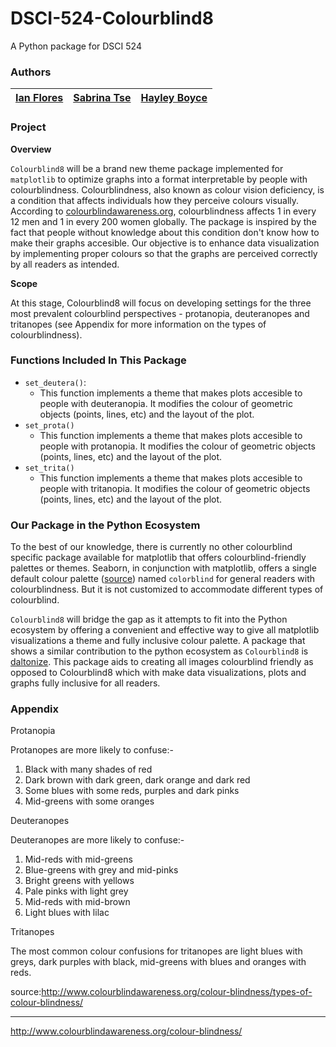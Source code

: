 # DSCI-524-Colourblind8

A Python package for DSCI 524

### Authors

| [Ian Flores](https://github.com/ian-flores) | [Sabrina Tse](https://github.com/sabrinatkk) | [Hayley Boyce](https://github.com/hfboyce)
|:------------:|:--------------:|:--------------:|


### Project

**Overview**

`Colourblind8` will be a brand new theme package implemented for `matplotlib` to optimize graphs into a format interpretable by people with colourblindness. Colourblindness, also known as colour vision deficiency, is a condition that affects individuals how they perceive colours visually. According to [colourblindawareness.org](http://www.colourblindawareness.org/colour-blindness/), colourblindness affects 1 in every 12 men and 1 in every 200 women globally. The package is inspired by the fact that people without knowledge about this condition don't know how to make their graphs accesible. Our objective is to enhance data visualization by implementing proper colours so that the graphs are perceived correctly by all readers as intended.

**Scope**

At this stage, Colourblind8 will focus on developing settings for the three most prevalent colourblind perspectives - protanopia, deuteranopes and tritanopes (see Appendix for more information on the types of colourblindness). 


### Functions Included In This Package

- `set_deutera()`:
  - This function implements a theme that makes plots accesible to people with deuteranopia. It modifies the colour of geometric objects (points, lines, etc) and the layout of the plot.
- `set_prota()`
  - This function implements a theme that makes plots accesible to people with protanopia. It modifies the colour of geometric objects (points, lines, etc) and the layout of the plot.
- `set_trita()`
  - This function implements a theme that makes plots accesible to people with tritanopia. It modifies the colour of geometric objects (points, lines, etc) and the layout of the plot.

### Our Package in the Python Ecosystem 

To the best of our knowledge, there is currently no other colourblind specific package available for matplotlib that offers colourblind-friendly palettes or themes. Seaborn, in conjunction with matplotlib, offers a single default colour palette ([source](https://seaborn.pydata.org/tutorial/color_palettes.html)) named `colorblind` for general readers with colourblindness. But it is not customized to accommodate different types of colourblind.

`Colourblind8` will bridge the gap as it attempts to fit into the Python ecosystem by offering a convenient and effective way to give all matplotlib visualizations a theme and fully inclusive colour palette.  A package that shows a similar contribution to the python ecosystem as `Colourblind8` is [daltonize](https://github.com/joergdietrich/daltonize). This package aids to creating all images colourblind friendly as opposed to Colourblind8 which with make data visualizations, plots and graphs fully inclusive for all readers.


### Appendix

Protanopia

Protanopes are more likely to confuse:-
1. Black with many shades of red
2. Dark brown with dark green, dark orange and dark red
2. Some blues with some reds, purples and dark pinks
3. Mid-greens with some oranges

Deuteranopes

Deuteranopes are more likely to confuse:-
1. Mid-reds with mid-greens
2. Blue-greens with grey and mid-pinks
3. Bright greens with yellows
4. Pale pinks with light grey
5. Mid-reds with mid-brown
6. Light blues with lilac

Tritanopes

The most common colour confusions for tritanopes are light blues with greys, dark purples with black, mid-greens with blues and oranges with reds. 

source:http://www.colourblindawareness.org/colour-blindness/types-of-colour-blindness/

-------------------------------------------------------
http://www.colourblindawareness.org/colour-blindness/

